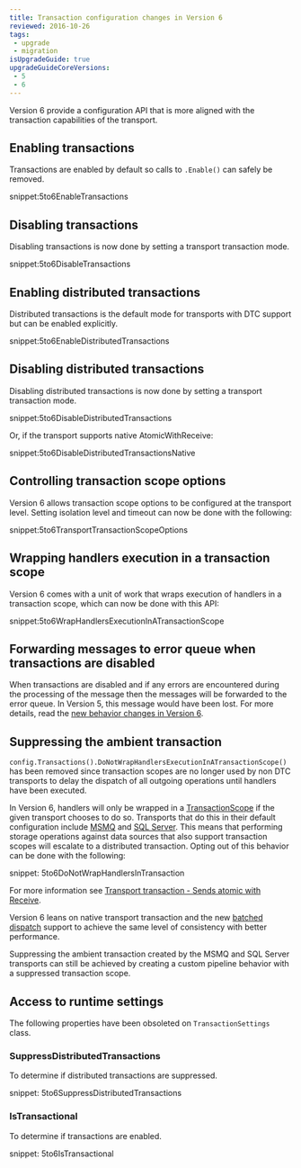 ```yaml
---
title: Transaction configuration changes in Version 6
reviewed: 2016-10-26
tags:
 - upgrade
 - migration
isUpgradeGuide: true
upgradeGuideCoreVersions:
 - 5
 - 6
---
```


Version 6 provide a configuration API that is more aligned with the transaction capabilities of the transport.


## Enabling transactions

Transactions are enabled by default so calls to `.Enable()` can safely be removed.

snippet:5to6EnableTransactions


## Disabling transactions

Disabling transactions is now done by setting a transport transaction mode.

snippet:5to6DisableTransactions


## Enabling distributed transactions

Distributed transactions is the default mode for transports with DTC support but can be enabled explicitly.

snippet:5to6EnableDistributedTransactions


## Disabling distributed transactions

Disabling distributed transactions is now done by setting a transport transaction mode.

snippet:5to6DisableDistributedTransactions

Or, if the transport supports native AtomicWithReceive:

snippet:5to6DisableDistributedTransactionsNative


## Controlling transaction scope options

Version 6 allows transaction scope options to be configured at the transport level. Setting isolation level and timeout can now be done with the following:

snippet:5to6TransportTransactionScopeOptions


## Wrapping handlers execution in a transaction scope

Version 6 comes with a unit of work that wraps execution of handlers in a transaction scope, which can now be done with this API:

snippet:5to6WrapHandlersExecutionInATransactionScope


## Forwarding messages to error queue when transactions are disabled

When transactions are disabled and if any errors are encountered during the processing of the message then the messages will be forwarded to the error queue. In Version 5, this message would have been lost. For more details, read the [new behavior changes in Version 6](/nservicebus/transports/transactions.md#transactions-unreliable-transactions-disabled).


## Suppressing the ambient transaction

`config.Transactions().DoNotWrapHandlersExecutionInATransactionScope()` has been removed since transaction scopes are no longer used by non DTC transports to delay the dispatch of all outgoing operations until handlers have been executed.

In Version 6, handlers will only be wrapped in a [TransactionScope](https://msdn.microsoft.com/en-us/library/system.transactions.transactionscope.aspx) if the given transport chooses to do so. Transports that do this in their default configuration include [MSMQ](/nservicebus/msmq/) and [SQL Server](/nservicebus/sqlserver/). This means that performing storage operations against data sources that also support transaction scopes will escalate to a distributed transaction. Opting out of this behavior can be done with the following:

snippet: 5to6DoNotWrapHandlersInTransaction

For more information see [Transport transaction - Sends atomic with Receive](/nservicebus/transports/transactions.md#transactions-transport-transaction-sends-atomic-with-receive).

Version 6 leans on native transport transaction and the new [batched dispatch](/nservicebus/messaging/batched-dispatch.md) support to achieve the same level of consistency with better performance.

Suppressing the ambient transaction created by the MSMQ and SQL Server transports can still be achieved by creating a custom pipeline behavior with a suppressed transaction scope.


## Access to runtime settings

The following properties have been obsoleted on `TransactionSettings` class.


### SuppressDistributedTransactions

To determine if distributed transactions are suppressed.

snippet: 5to6SuppressDistributedTransactions


### IsTransactional

To determine if transactions are enabled.

snippet: 5to6IsTransactional